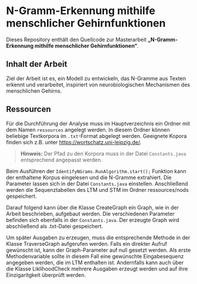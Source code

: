 # N-Gramm-Erkennung mithilfe menschlicher Gehirnfunktionen

Dieses Repository enthält den Quellcode zur Masterarbeit **„N-Gramm-Erkennung mithilfe menschlicher Gehirnfunktionen“**.

## Inhalt der Arbeit

Ziel der Arbeit ist es, ein Modell zu entwickeln, das N-Gramme aus Texten erkennt und verarbeitet, inspiriert von neurobiologischen Mechanismen des menschlichen Gehirns.

## Ressourcen

Für die Durchführung der Analyse muss im Hauptverzeichnis ein Ordner mit dem Namen `ressources` angelegt werden. In diesem Ordner können beliebige Textkorpora im `.txt`-Format abgelegt werden. Geeignete Kopora finden sich z.B. unter https://wortschatz.uni-leipzig.de/.

> **Hinweis:** Der Pfad zu den Korpora muss in der Datei `Constants.java` entsprechend angepasst werden.

Beim Ausführen der `IdentifyNGrams.RunAlgorithm.start();` Funktion kann der enthaltene Korpus eingelesen und die N-Gramme extrahiert. Die Parameter lassen sich in der Datei `Constants.java` einstellen. Anschließend werden die Sequenztabellen des LTM und STM im Ordner ressources/nods gespeichert.

Darauf folgend kann über die Klasse CreateGraph ein Graph, wie in der Arbeit beschrieben, aufgebaut werden. Die verschiedenen Parameter befinden sich ebenfalls in der `Constants.java`. Der erzeugte Graph wird abschließend als .txt-Datei gespeichert.

Um später Ausgaben zu erzeugen, muss die entsprechende Methode in der Klasse TraverseGraph aufgerufen werden. Falls ein direkter Aufruf gewünscht ist, kann der Graph-Parameter auf null gesetzt werden. Als erste Methodenvariable sollte in diesem Fall eine gewünschte Eingabesequenz angegeben werden, die im LTM enthalten ist. Andernfalls kann auch über die Klasse LiklihoodCheck mehrere Ausgaben erzeugt werden und auf ihre Einzigaritgkeit überprüft werden.

